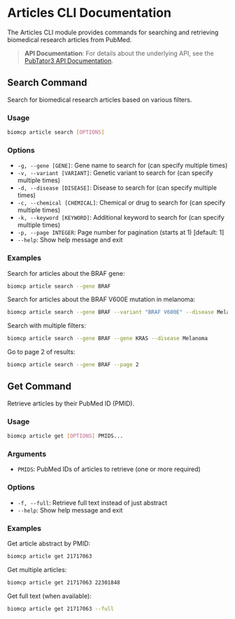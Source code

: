 # Articles CLI Documentation

The Articles CLI module provides commands for searching and retrieving biomedical research articles from PubMed.

> **API Documentation**: For details about the underlying API, see the [PubTator3 API Documentation](../apis/pubtator3_api.md).

## Search Command

Search for biomedical research articles based on various filters.

### Usage

```bash
biomcp article search [OPTIONS]
```

### Options

- `-g, --gene [GENE]`: Gene name to search for (can specify multiple times)
- `-v, --variant [VARIANT]`: Genetic variant to search for (can specify multiple times)
- `-d, --disease [DISEASE]`: Disease to search for (can specify multiple times)
- `-c, --chemical [CHEMICAL]`: Chemical or drug to search for (can specify multiple times)
- `-k, --keyword [KEYWORD]`: Additional keyword to search for (can specify multiple times)
- `-p, --page INTEGER`: Page number for pagination (starts at 1) [default: 1]
- `--help`: Show help message and exit

### Examples

Search for articles about the BRAF gene:

```bash
biomcp article search --gene BRAF
```

Search for articles about the BRAF V600E mutation in melanoma:

```bash
biomcp article search --gene BRAF --variant "BRAF V600E" --disease Melanoma
```

Search with multiple filters:

```bash
biomcp article search --gene BRAF --gene KRAS --disease Melanoma
```

Go to page 2 of results:

```bash
biomcp article search --gene BRAF --page 2
```

## Get Command

Retrieve articles by their PubMed ID (PMID).

### Usage

```bash
biomcp article get [OPTIONS] PMIDS...
```

### Arguments

- `PMIDS`: PubMed IDs of articles to retrieve (one or more required)

### Options

- `-f, --full`: Retrieve full text instead of just abstract
- `--help`: Show help message and exit

### Examples

Get article abstract by PMID:

```bash
biomcp article get 21717063
```

Get multiple articles:

```bash
biomcp article get 21717063 22301848
```

Get full text (when available):

```bash
biomcp article get 21717063 --full
```
